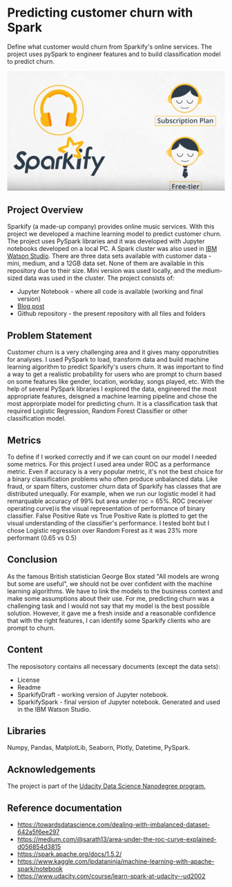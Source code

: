 # Predicting customer churn with Spark
Define what customer would churn from Sparkify's online services. The project uses pySpark to engineer features and to build classification model to predict churn.

![Predicting customer chrun](https://github.com/rabadzhiyski/SparkProject/blob/main/Sparkify_.png "Sparkify")

## Project Overview
Sparkify (a made-up company) provides online music services. With this project we developed a machine learning model to predict customer churn. The project uses PySpark libraries and it was developed with Jupyter notebooks developed on a local PC. A Spark cluster was also used in [IBM Watson Studio](https://www.ibm.com/cloud/watson-studio). There are three data sets available with customer data - mini, medium, and a 12GB data set. None of them are available in this repository due to their size. Mini version was used locally, and the medium-sized data was used in the cluster. The project consists of:
- Jupyter Notebook - where all code is available (working and final version)
- [Blog post](https://plamen-rabadzhiyski.medium.com/sparkify-make-your-customers-stay-e7a4307870be)
- Github repository - the present repository with all files and folders

## Problem Statement
Customer churn is a very challenging area and it gives many opporutnities for analyses. I used PySpark to load, transform data and build machine learning algorithm to predict Sparkify's users churn. It was important to find a way to get a realistic probability for users who are prompt to churn based on some features like gender, location, workday, songs played, etc. With the help of several PySpark libraries I explored the data, engineered the most appropriate features, deisgned a machine learning pipeline and chose the most approrpiate model for predicting churn. It is a classification task that required Logistic Regression, Random Forest Classifier or other classification model.

## Metrics
To define if I worked correctly and if we can count on our model I needed some metrics. For this project I used area under ROC as a performance metric. Even if accuracy is a very popular metric, it's not the best choice for a binary classification problems who often produce unbalanced data. Like fraud, or spam filters, customer churn data of Sparkify has classes that are distributed unequally. For example,  when we run our logistic model it had remarquable accuracy of 99% but area under roc  = 65%. ROC (receiver operating curve) is the visual representation of performance of binary classifier. False Positive Rate vs True Positive Rate is plotted to get the visual understanding of the classifier's performance. I tested boht but I chose Logistic regression over Random Forest as it was 23% more performant (0.65 vs 0.5)

## Conclusion 
As the famous British statistician George Box stated "All models are wrong but some are useful", we should not be over confident with the machine learning algorithms. We have to link the models to the business context and make some assumptions about their use. For me, predicting churn was a challenging task and I would not say that my model is the best possible solution. However, it gave me a fresh inside and a reasonable confidence that with the right features, I can identify some Sparkify clients who are prompt to churn.

## Content
The reposisotory contains all necessary documents (except the data sets):
- License
- Readme
- SparkifyDraft - working version of Jupyter notebook.
- SparkifySpark - final version of Jupyter notebook. Generated and used in the IBM Watson Studio.

## Libraries
Numpy, Pandas, MatplotLib, Seaborn, Plotly, Datetime, PySpark. 

## Acknowledgements
The project is part of the [Udacity Data Science Nanodegree program.](https://www.udacity.com/school-of-data-science)

## Reference documentation
- https://towardsdatascience.com/dealing-with-imbalanced-dataset-642a5f6ee297
- https://medium.com/@sarath13/area-under-the-roc-curve-explained-d056854d3815
- https://spark.apache.org/docs/1.5.2/
- https://www.kaggle.com/lpdataninja/machine-learning-with-apache-spark/notebook
- https://www.udacity.com/course/learn-spark-at-udacity--ud2002





